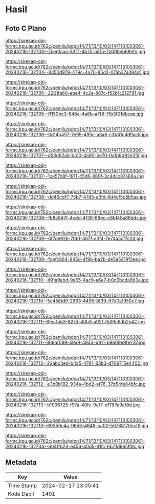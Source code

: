 # Hasil

## Foto C Plano

https://sirekap-obj-formc.kpu.go.id/762c/pemilu/pdpr/14/71/13/10/03/1471131003061-20240216-132703--7bee1aaa-33f7-4b75-a515-7b09beb68efe.jpg

https://sirekap-obj-formc.kpu.go.id/762c/pemilu/pdpr/14/71/13/10/03/1471131003061-20240216-132704--8350d979-479c-4a70-85d2-07ab37a394d1.jpg

https://sirekap-obj-formc.kpu.go.id/762c/pemilu/pdpr/14/71/13/10/03/1471131003061-20240216-132705--2261fa60-ebe4-4c2a-887c-f52b1c212791.jpg

https://sirekap-obj-formc.kpu.go.id/762c/pemilu/pdpr/14/71/13/10/03/1471131003061-20240216-132705--ff150bc3-846e-4a6b-a7f8-7fb3f01dbcae.jpg

https://sirekap-obj-formc.kpu.go.id/762c/pemilu/pdpr/14/71/13/10/03/1471131003061-20240216-132706--0d14b457-7e95-495c-a3a6-c3b41c4d9ac8.jpg

https://sirekap-obj-formc.kpu.go.id/762c/pemilu/pdpr/14/71/13/10/03/1471131003061-20240216-132707--d53d62ab-ba10-4a90-be70-0a1b8d92e25f.jpg

https://sirekap-obj-formc.kpu.go.id/762c/pemilu/pdpr/14/71/13/10/03/1471131003061-20240216-132707--1ce57d8f-1911-45d6-889f-3c4dcc87a66a.jpg

https://sirekap-obj-formc.kpu.go.id/762c/pemilu/pdpr/14/71/13/10/03/1471131003061-20240216-132708--dd46cdf7-75b7-47d5-a3fd-6d4cf5d5b5aa.jpg

https://sirekap-obj-formc.kpu.go.id/762c/pemilu/pdpr/14/71/13/10/03/1471131003061-20240216-132708--fb8a947f-4cdd-4f38-89ec-c8bf48a88ddc.jpg

https://sirekap-obj-formc.kpu.go.id/762c/pemilu/pdpr/14/71/13/10/03/1471131003061-20240216-132709--6f7de92b-70b1-467f-a3f4-7e74a5cf7c2d.jpg

https://sirekap-obj-formc.kpu.go.id/762c/pemilu/pdpr/14/71/13/10/03/1471131003061-20240216-132709--fdefc864-945d-4f9b-ba2b-de5a5419f3ee.jpg

https://sirekap-obj-formc.kpu.go.id/762c/pemilu/pdpr/14/71/13/10/03/1471131003061-20240216-132710--491a9abd-9a65-4ac9-a6e7-b0d3bcda6b3e.jpg

https://sirekap-obj-formc.kpu.go.id/762c/pemilu/pdpr/14/71/13/10/03/1471131003061-20240216-132710--5c458fd0-2963-4495-8f39-ff7d0a1950c7.jpg

https://sirekap-obj-formc.kpu.go.id/762c/pemilu/pdpr/14/71/13/10/03/1471131003061-20240216-132711--8fec1bb3-827d-40b3-a92f-f509c6db2e42.jpg

https://sirekap-obj-formc.kpu.go.id/762c/pemilu/pdpr/14/71/13/10/03/1471131003061-20240216-132711--369af099-49a9-4843-b911-b9609e9fe237.jpg

https://sirekap-obj-formc.kpu.go.id/762c/pemilu/pdpr/14/71/13/10/03/1471131003061-20240216-132712--22abc3ed-b4a5-4781-83b3-d709715e4402.jpg

https://sirekap-obj-formc.kpu.go.id/762c/pemilu/pdpr/14/71/13/10/03/1471131003061-20240216-132712--e3b0b182-934a-4bd2-af76-37d54fe84bfc.jpg

https://sirekap-obj-formc.kpu.go.id/762c/pemilu/pdpr/14/71/13/10/03/1471131003061-20240216-132713--b1006725-f97a-40fe-9ef7-df11f7a9af8d.jpg

https://sirekap-obj-formc.kpu.go.id/762c/pemilu/pdpr/14/71/13/10/03/1471131003061-20240216-132713--60359c4a-9653-4648-ba02-50788170ecf8.jpg

https://sirekap-obj-formc.kpu.go.id/762c/pemilu/pdpr/14/71/13/10/03/1471131003061-20240216-132704--604ff623-e456-40d5-91fc-6b71d9e5ff9c.jpg


## Metadata

| Key        | Value               |
| ---------- | ------------------- |
| Time Stamp | 2024-02-17 13:05:41 |
| Kode Dapil | 1401                |



